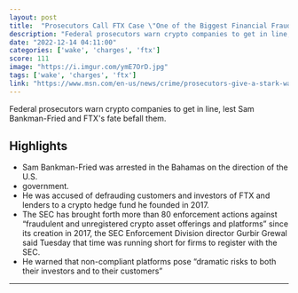 ```yaml
---
layout: post
title:  "Prosecutors Call FTX Case \"One of the Biggest Financial Frauds in American History\""
description: "Federal prosecutors warn crypto companies to get in line, lest Sam Bankman-Fried and FTX's fate befall them."
date: "2022-12-14 04:11:00"
categories: ['wake', 'charges', 'ftx']
score: 111
image: "https://i.imgur.com/ymE7OrD.jpg"
tags: ['wake', 'charges', 'ftx']
link: "https://www.msn.com/en-us/news/crime/prosecutors-give-a-stark-warning-to-other-crypto-platforms-in-the-wake-of-the-sbf-indictment-and-call-it-one-of-the-biggest-financial-frauds-in-american-history/ar-AA15eV8b"
---
```


Federal prosecutors warn crypto companies to get in line, lest Sam Bankman-Fried and FTX's fate befall them.

## Highlights

- Sam Bankman-Fried was arrested in the Bahamas on the direction of the U.S.
- government.
- He was accused of defrauding customers and investors of FTX and lenders to a crypto hedge fund he founded in 2017.
- The SEC has brought forth more than 80 enforcement actions against “fraudulent and unregistered crypto asset offerings and platforms” since its creation in 2017, the SEC Enforcement Division director Gurbir Grewal said Tuesday that time was running short for firms to register with the SEC.
- He warned that non-compliant platforms pose “dramatic risks to both their investors and to their customers”

---
